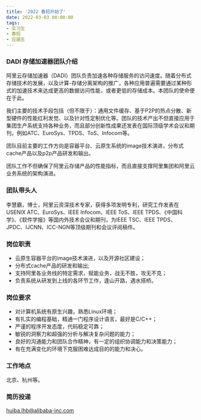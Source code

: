 ```yaml
---
title: '2022 春招开始了'
date: 2022-03-03 00:00:00
tags:
- 实习生
- 春招
- 应届生
---
```


### DADI 存储加速器团队介绍
阿里云存储加速器（DADI）团队负责加速各种存储服务的访问速度。随着分布式存储技术的发展，以及计算-存储分离架构的推广，各种应用普遍需要通过某种形式的加速技术来达成更高的数据访问性能，或者更低的存储成本。本团队的使命便在于此。

我们主要的技术手段包括（但不限于）：通用文件缓存、基于P2P的热点分散、新型硬件的性能红利发觉、以及针对性定制优化等。团队的技术产出不但直接应用于集团生产系统支持各种业务，而且部分创新性成果还发表在国际顶级学术会议和期刊，例如ATC、EuroSys、TPDS、ToS、Infocom等。

团队目前主要的工作方向是容器平台、云原生系统的image技术演进，分布式cache产品以及p2p产品研发和输出。

团队工作不但确保了阿里云存储产品的性能指标，而且直接支撑阿里集团和阿里云业务系统的架构演进。

### 团队带头人
李慧霸，博士，阿里云资深技术专家，获得多项发明专利，研究工作发表在USENIX ATC、EuroSys、IEEE Infocom、IEEE ToS、IEEE TPDS、《中国科学》、《软件学报》等国内外技术会议和期刊，为IEEE TSC、IEEE TPDS、JPDC、IJCNN、ICC-NGN等顶级期刊和会议评阅稿件。


### 岗位职责
- 云原生容器平台的image技术演进，以及开源社区建设；
- 分布式cache产品的研发和输出;
- 支持阿里各业务线的特定需求，赋能业务，战无不胜，攻无不克；
- 负责系统从研发到上线的各环节工作，逢山开路，遇水搭桥。

### 岗位要求
- 对计算机系统有原生兴趣，熟悉Linux环境；
- 有扎实的编程基础，精通一门程序设计语言，最好是C/C++；
- 严谨的程序开发态度，代码稳定可靠；
- 敏锐的洞察力和超强的分析与解决复杂问题的能力；
- 良好的沟通能力和团队合作精神，有一定的组织协调能力和决策能力；
- 有在充满变化的环境下克服困难达成目的的能力和决心。

### 工作地点
北京、杭州等。

### 简历投递
huiba.lhb@alibaba-inc.com

